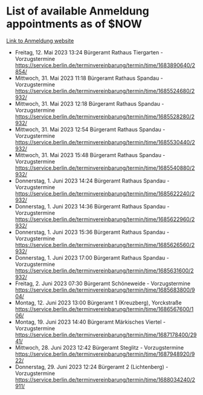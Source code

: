 # List of available Anmeldung appointments as of $NOW
[Link to Anmeldung website](https://service.berlin.de/terminvereinbarung/termin/tag.php?termin=1&anliegen[]=120686&dienstleisterlist=122210,122217,327316,122219,327312,122227,327314,122231,327346,122243,327348,122254,122252,329742,122260,329745,122262,329748,122271,327278,122273,327274,122277,327276,330436,122280,327294,122282,327290,122284,327292,122291,327270,122285,327266,122286,327264,122296,327268,150230,329760,122297,327286,122294,327284,122312,329763,122314,329775,122304,327330,122311,327334,122309,327332,317869,122281,327352,122279,329772,122283,122276,327324,122274,327326,122267,329766,122246,327318,122251,327320,122257,327322,122208,327298,122226,327300&herkunft=http%3A%2F%2Fservice.berlin.de%2Fdienstleistung%2F120686%2F)
- Freitag, 12. Mai 2023 13:24 Bürgeramt Rathaus Tiergarten - Vorzugstermine https://service.berlin.de/terminvereinbarung/termin/time/1683890640/2854/
- Mittwoch, 31. Mai 2023 11:18 Bürgeramt Rathaus Spandau - Vorzugstermine https://service.berlin.de/terminvereinbarung/termin/time/1685524680/2932/
- Mittwoch, 31. Mai 2023 12:18 Bürgeramt Rathaus Spandau - Vorzugstermine https://service.berlin.de/terminvereinbarung/termin/time/1685528280/2932/
- Mittwoch, 31. Mai 2023 12:54 Bürgeramt Rathaus Spandau - Vorzugstermine https://service.berlin.de/terminvereinbarung/termin/time/1685530440/2932/
- Mittwoch, 31. Mai 2023 15:48 Bürgeramt Rathaus Spandau - Vorzugstermine https://service.berlin.de/terminvereinbarung/termin/time/1685540880/2932/
- Donnerstag, 1. Juni 2023 14:24 Bürgeramt Rathaus Spandau - Vorzugstermine https://service.berlin.de/terminvereinbarung/termin/time/1685622240/2932/
- Donnerstag, 1. Juni 2023 14:36 Bürgeramt Rathaus Spandau - Vorzugstermine https://service.berlin.de/terminvereinbarung/termin/time/1685622960/2932/
- Donnerstag, 1. Juni 2023 15:36 Bürgeramt Rathaus Spandau - Vorzugstermine https://service.berlin.de/terminvereinbarung/termin/time/1685626560/2932/
- Donnerstag, 1. Juni 2023 17:00 Bürgeramt Rathaus Spandau - Vorzugstermine https://service.berlin.de/terminvereinbarung/termin/time/1685631600/2932/
- Freitag, 2. Juni 2023 07:30 Bürgeramt Schöneweide - Vorzugstermine https://service.berlin.de/terminvereinbarung/termin/time/1685683800/904/
- Montag, 12. Juni 2023 13:00 Bürgeramt 1 (Kreuzberg), Yorckstraße https://service.berlin.de/terminvereinbarung/termin/time/1686567600/106/
- Montag, 19. Juni 2023 14:40 Bürgeramt Märkisches Viertel - Vorzugstermine https://service.berlin.de/terminvereinbarung/termin/time/1687178400/2941/
- Mittwoch, 28. Juni 2023 12:42 Bürgeramt Steglitz - Vorzugstermine https://service.berlin.de/terminvereinbarung/termin/time/1687948920/922/
- Donnerstag, 29. Juni 2023 12:24 Bürgeramt 2 (Lichtenberg) - Vorzugstermine https://service.berlin.de/terminvereinbarung/termin/time/1688034240/2911/
